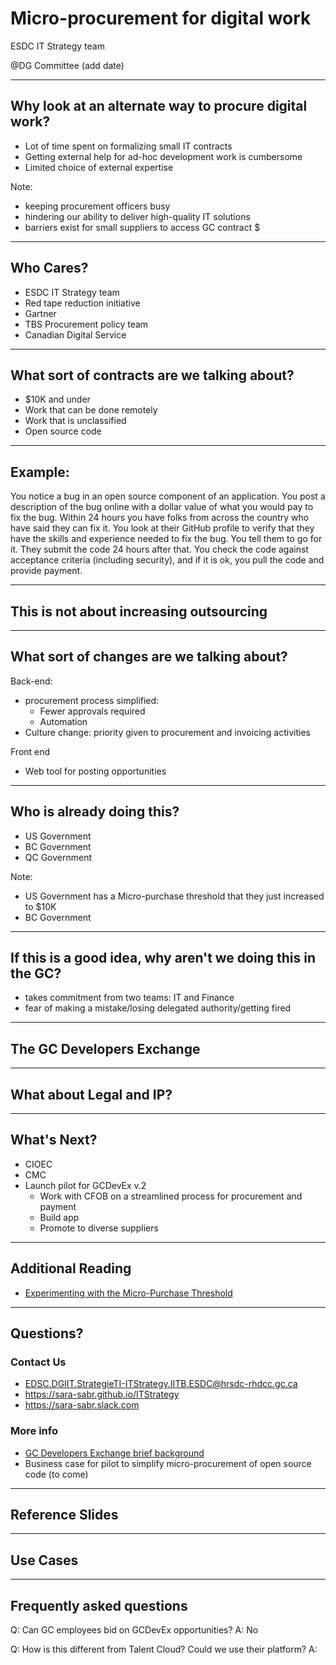 <!--markdownlint-disable MD001 MD033 MD026 MD036 -->
<style>
.reveal section img { background:none; border:none; box-shadow:none; }
</style>

# Micro-procurement for digital work

ESDC IT Strategy team

@DG Committee (add date)

---

## Why look at an alternate way to procure digital work?

- Lot of time spent on formalizing small IT contracts
- Getting external help for ad-hoc development work is cumbersome
- Limited choice of external expertise

Note:

- keeping procurement officers busy
- hindering our ability to deliver high-quality IT solutions
- barriers exist for small suppliers to access GC contract $

---

## Who Cares?

- ESDC IT Strategy team
- Red tape reduction initiative
- Gartner
- TBS Procurement policy team
- Canadian Digital Service

---

## What sort of contracts are we talking about?

- $10K and under
- Work that can be done remotely
- Work that is unclassified
- Open source code

---

## Example:

You notice a bug in an open source component of an application.  You post a description of the bug online with a dollar value of what you would pay to fix the bug. Within 24 hours you have folks from across the country who have said they can fix it.  You look at their GitHub profile to verify that they have the skills and experience needed to fix the bug. You tell them to go for it.  They submit the code 24 hours after that. You check the code against acceptance criteria (including security), and if it is ok, you pull the code and provide payment.

---

## This is not about increasing outsourcing

---

## What sort of changes are we talking about?

Back-end:

- procurement process simplified:
  - Fewer approvals required
  - Automation
- Culture change: priority given to procurement and invoicing activities

Front end

- Web tool for posting opportunities

---

## Who is already doing this?

- US Government
- BC Government
- QC Government
  
Note:

- US Government has a Micro-purchase threshold that they just increased to $10K
- BC Government

---

## If this is a good idea, why aren't we doing this in the GC?

- takes commitment from two teams: IT and Finance
- fear of making a mistake/losing delegated authority/getting fired

---

## The GC Developers Exchange

---

## What about Legal and IP?

---

## What's Next?

- CIOEC
- CMC
- Launch pilot for GCDevEx v.2
  - Work with CFOB on a streamlined process for procurement and payment
  - Build app
  - Promote to diverse suppliers

---

## Additional Reading

- [Experimenting with the Micro-Purchase Threshold](https://digital.gov/2020/04/24/experimenting-with-micropurchase-threshold/)

---

## Questions?

### Contact Us

- EDSC.DGIIT.StrategieTI-ITStrategy.IITB.ESDC@hrsdc-rhdcc.gc.ca
- https://sara-sabr.github.io/ITStrategy
- https://sara-sabr.slack.com

### More info

- [GC Developers Exchange brief background](https://sara-sabr.github.io/ITStrategy/GCDevelopers-Exchange.html)
- Business case for pilot to simplify micro-procurement of open source code (to come)

---

## Reference Slides

---

## Use Cases

---

## Frequently asked questions

Q: Can GC employees bid on GCDevEx opportunities?
A: No

Q: How is this different from Talent Cloud? Could we use their platform?
A:
